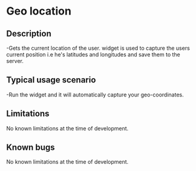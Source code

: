 # Geo location

## Description
-Gets the current location of the user. widget is used to capture the users current position i.e he's latitudes and longitudes and save them to the server.

## Typical usage scenario
-Run the widget and it will automatically capture your geo-coordinates.

## Limitations
No known limitations at the time of development.

## Known bugs
No known limitations at the time of development.


